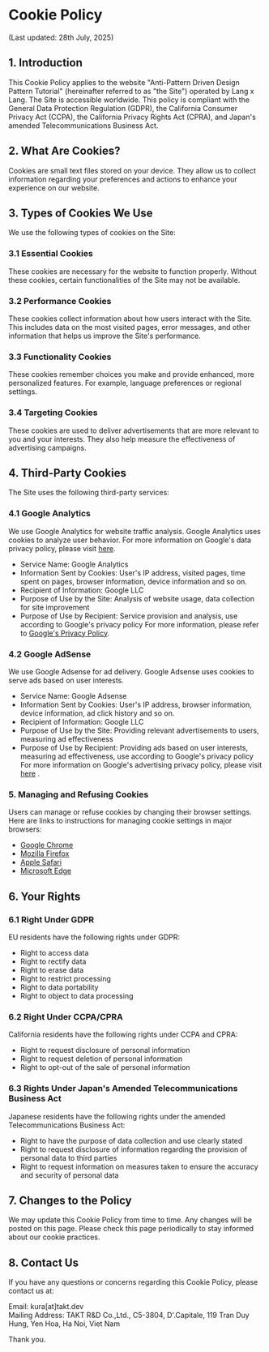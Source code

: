 # Cookie Policy

(Last updated: 28th July, 2025)

## 1. Introduction

This Cookie Policy applies to the website "Anti-Pattern Driven Design Pattern Tutorial" (hereinafter referred to as "the Site") operated by Lang x Lang. The Site is accessible worldwide. This policy is compliant with the General Data Protection Regulation (GDPR), the California Consumer Privacy Act (CCPA), the California Privacy Rights Act (CPRA), and Japan's amended Telecommunications Business Act.

## 2. What Are Cookies?

Cookies are small text files stored on your device. They allow us to collect information regarding your preferences and actions to enhance your experience on our website.

## 3. Types of Cookies We Use

We use the following types of cookies on the Site:

### 3.1 Essential Cookies

These cookies are necessary for the website to function properly. Without these cookies, certain functionalities of the Site may not be available.

### 3.2 Performance Cookies

These cookies collect information about how users interact with the Site. This includes data on the most visited pages, error messages, and other information that helps us improve the Site's performance.

### 3.3 Functionality Cookies

These cookies remember choices you make and provide enhanced, more personalized features. For example, language preferences or regional settings.

### 3.4 Targeting Cookies

These cookies are used to deliver advertisements that are more relevant to you and your interests. They also help measure the effectiveness of advertising campaigns.

## 4. Third-Party Cookies

The Site uses the following third-party services:

### 4.1 Google Analytics

We use Google Analytics for website traffic analysis. Google Analytics uses cookies to analyze user behavior. For more information on Google's data privacy policy, please visit [here](http://www.google.com/analytics/terms/).

- Service Name: Google Analytics
- Information Sent by Cookies: User's IP address, visited pages, time spent on pages, browser information, device information and so on.
- Recipient of Information: Google LLC
- Purpose of Use by the Site: Analysis of website usage, data collection for site improvement
- Purpose of Use by Recipient: Service provision and analysis, use according to Google's privacy policy
  For more information, please refer to [Google's Privacy Policy](https://policies.google.com/privacy?hl=en#whycollect).

### 4.2 Google AdSense

We use Google Adsense for ad delivery. Google Adsense uses cookies to serve ads based on user interests.

- Service Name: Google Adsense
- Information Sent by Cookies: User's IP address, browser information, device information, ad click history and so on.
- Recipient of Information: Google LLC
- Purpose of Use by the Site: Providing relevant advertisements to users, measuring ad effectiveness
- Purpose of Use by Recipient: Providing ads based on user interests, measuring ad effectiveness, use according to Google's privacy policy
  For more information on Google's advertising privacy policy, please visit [here](https://policies.google.com/technologies/ads?hl=en) .

### 5. Managing and Refusing Cookies

Users can manage or refuse cookies by changing their browser settings. Here are links to instructions for managing cookie settings in major browsers:

- [Google Chrome](https://support.google.com/chrome/answer/95647?hl=en)
- [Mozilla Firefox](https://support.mozilla.org/en-US/kb/cookies-information-websites-store-on-your-computer)
- [Apple Safari](https://support.apple.com/en-US/guide/safari/sfri11471/mac)
- [Microsoft Edge](https://support.microsoft.com/en-us/windows/manage-cookies-in-microsoft-edge-view-allow-block-delete-and-use-168dab11-0753-043d-7c16-ede5947fc64d)

## 6. Your Rights

### 6.1 Right Under GDPR

EU residents have the following rights under GDPR:

- Right to access data
- Right to rectify data
- Right to erase data
- Right to restrict processing
- Right to data portability
- Right to object to data processing

### 6.2 Right Under CCPA/CPRA

California residents have the following rights under CCPA and CPRA:

- Right to request disclosure of personal information
- Right to request deletion of personal information
- Right to opt-out of the sale of personal information

### 6.3 Rights Under Japan's Amended Telecommunications Business Act

Japanese residents have the following rights under the amended Telecommunications Business Act:

- Right to have the purpose of data collection and use clearly stated
- Right to request disclosure of information regarding the provision of personal data to third parties
- Right to request information on measures taken to ensure the accuracy and security of personal data

## 7. Changes to the Policy

We may update this Cookie Policy from time to time. Any changes will be posted on this page. Please check this page periodically to stay informed about our cookie practices.

## 8. Contact Us

If you have any questions or concerns regarding this Cookie Policy, please contact us at:

Email: kura[at]takt.dev<br />
Mailing Address: TAKT R&D Co.,Ltd., C5-3804, D'.Capitale, 119 Tran Duy Hung, Yen Hoa, Ha Noi, Viet Nam

Thank you.
